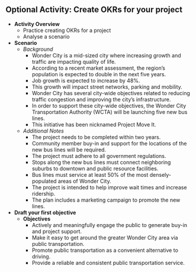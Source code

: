 ## Optional Activity: Create OKRs for your project
- **Activity Overview**
	- Practice creating OKRs for a project
	- Analyse a scenario
- **Scenario**
	- *Background*
		- Wonder City is a mid-sized city where increasing growth and traffic are impacting quality of life. 
		- According to a recent market assessment, the region’s population is expected to double in the next five years. 
		- Job growth is expected to increase by 48%. 
		- This growth will impact street networks, parking and mobility.
		- Wonder City has several city-wide objectives related to reducing traffic congestion and improving the city’s infrastructure. 
		- In order to support these city-wide objectives, the Wonder City Transportation Authority (WCTA) will be launching five new bus lines. 
		- This initiative has been nicknamed Project Move It.
	- *Additional Notes*
		- The project needs to be completed within two years.
		- Community member buy-in and support for the locations of the new bus lines will be required.
		- The project must adhere to all government regulations.
		- Stops along the new bus lines must connect neighboring suburbs to downtown and public resource facilities.
		- Bus lines must service at least 50% of the most densely-populated areas of Wonder City.
		- The project is intended to help improve wait times and increase ridership.
		- The plan includes a marketing campaign to promote the new lines.
- **Draft your first objective**
	- **Objectives**
		- Actively and meaningfully engage the public to generate buy-in and project support.
		- Make it easy to get around the greater Wonder City area via public transportation.
		- Promote public transportation as a convenient alternative to driving.
		- Provide a reliable and consistent public transportation service.